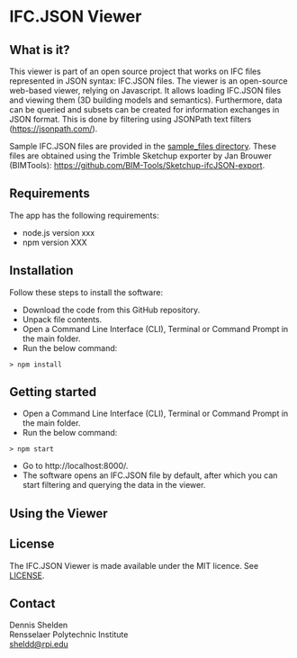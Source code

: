 # IFC.JSON Viewer

## What is it?
This viewer is part of an open source project that works on IFC files represented in JSON syntax: IFC.JSON files. The viewer is an open-source web-based viewer, relying on Javascript. It allows loading IFC.JSON files and viewing them (3D building models and semantics). Furthermore, data can be queried and subsets can be created for information exchanges in JSON format. This is done by filtering using JSONPath text filters (https://jsonpath.com/).

Sample IFC.JSON files are provided in the [sample_files directory](sample_files). These files are obtained using the Trimble Sketchup exporter by Jan Brouwer (BIMTools): https://github.com/BIM-Tools/Sketchup-ifcJSON-export.

## Requirements
The app has the following requirements:
- node.js version xxx
- npm version XXX

## Installation
Follow these steps to install the software:

- Download the code from this GitHub repository.
- Unpack file contents.
- Open a Command Line Interface (CLI), Terminal or Command Prompt in the main folder.
- Run the below command:
~~~~
> npm install
~~~~

## Getting started
- Open a Command Line Interface (CLI), Terminal or Command Prompt in the main folder.
- Run the below command:
~~~~
> npm start
~~~~
- Go to http://localhost:8000/.
- The software opens an IFC.JSON file by default, after which you can start filtering and querying the data in the viewer.


## Using the Viewer


## License
The IFC.JSON Viewer is made available under the MIT licence. See [LICENSE](LICENSE).

## Contact
Dennis Shelden  
Rensselaer Polytechnic Institute  
sheldd@rpi.edu